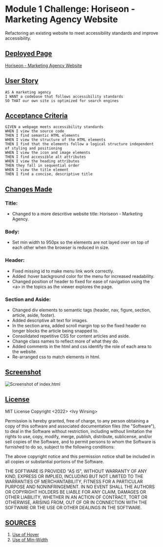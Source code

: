 # **Module 1 Challenge: Horiseon - Marketing Agency Website**
Refactoring an existing website to meet accessibility standards and improve accessibility. 
  
## <u>Deployed Page</u>

[Horiseon - Marketing Agency Website](https://iwirsing.github.io/Module-1-Challenge-Horiseon/)

## <u>User Story</u>

```
AS A marketing agency
I WANT a codebase that follows accessibility standards
SO THAT our own site is optimized for search engines
```

## <u>Acceptance Criteria</u>

```
GIVEN a webpage meets accessibility standards
WHEN I view the source code
THEN I find semantic HTML elements
WHEN I view the structure of the HTML elements
THEN I find that the elements follow a logical structure independent of styling and positioning
WHEN I view the icon and image elements
THEN I find accessible alt attributes
WHEN I view the heading attributes
THEN they fall in sequential order
WHEN I view the title element
THEN I find a concise, descriptive title
```

## <u>Changes Made</u>

### **Title:**
- Changed to a more descritive website title: Horiseon - Marketing Agency.

### Body:
- Set min width to 950px so the elements are not layed over on top of each other when the browser is reduced in size.

### Header: 
- Fixed missing id to make menu link work correctly.
- Added :hover background color for the menu for increased readability.
- Changed position of header to fixed for ease of navigation using the \<a> in the topics as the viewer explores the page.

### Section and Aside: 
- Changed div elements to semantic tags (header, nav, figure, section, article, aside, footer).
- Added descriptive alt text for images.
- In the section area, added scroll margin top so the fixed header no longer blocks the article being snapped to.
- Consolidated repetitive CSS for content articles and aside.
- Change class names to reflect more of what they do.
- Added comments in the html and css identify the role of each area to the website.
- Re-arranged css to match elements in html.



## <u>Screenshot</u>
![Screenshot of index.html](./assets/images/Horiseon-Webpage-Screenshot.png)

## <u>License</u>

MIT License
Copyright <2022> \<Ivy Wirsing>

Permission is hereby granted, free of charge, to any person obtaining a copy of this software and associated documentation files (the "Software"), to deal in the Software without restriction, including without limitation the rights to use, copy, modify, merge, publish, distribute, sublicense, and/or sell copies of the Software, and to permit persons to whom the Software is furnished to do so, subject to the following conditions:

The above copyright notice and this permission notice shall be included in all copies or substantial portions of the Software.

THE SOFTWARE IS PROVIDED "AS IS", WITHOUT WARRANTY OF ANY KIND, EXPRESS OR IMPLIED, INCLUDING BUT NOT LIMITED TO THE WARRANTIES OF MERCHANTABILITY, FITNESS FOR A PARTICULAR PURPOSE AND NONINFRINGEMENT. IN NO EVENT SHALL THE AUTHORS OR COPYRIGHT HOLDERS BE LIABLE FOR ANY CLAIM, DAMAGES OR OTHER LIABILITY, WHETHER IN AN ACTION OF CONTRACT, TORT OR OTHERWISE, ARISING FROM, OUT OF OR IN CONNECTION WITH THE SOFTWARE OR THE USE OR OTHER DEALINGS IN THE SOFTWARE.

## <u>SOURCES</u>
1. [Use of Hover](https://www.w3schools.com/cssref/sel_hover.asp)
2. [Use of Min-Width](https://developer.mozilla.org/en-US/docs/Web/CSS/min-width#:~:text=The%20min%2Dwidth%20CSS%20property,value%20specified%20for%20min%2Dwidth%20.)





